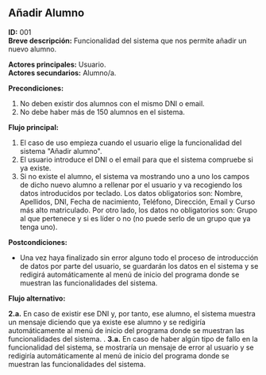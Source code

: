 ## Añadir Alumno

**ID:** 001   
**Breve descripción:** Funcionalidad del sistema que nos permite añadir un nuevo alumno.


**Actores principales:** Usuario.  
**Actores secundarios:** Alumno/a.

**Precondiciones:**

1. No deben existir dos alumnos con el mismo DNI o email.
2. No debe haber más de 150 alumnos en el sistema.



**Flujo principal:**

1. El caso de uso empieza cuando el usuario elige la funcionalidad del sistema "Añadir alumno".
2. El usuario introduce el DNI o el email para que el sistema compruebe si ya existe.
3. Si no existe el alumno, el sistema va mostrando uno a uno los campos de dicho nuevo alumno a rellenar por el usuario y va recogiendo los datos introducidos por teclado. Los datos obligatorios son: Nombre, Apellidos, DNI, Fecha de nacimiento, Teléfono, Dirección, Email y Curso más alto matriculado. Por otro lado, los datos no obligatorios son: Grupo al que pertenece y si es líder o no (no puede serlo de un grupo que ya tenga uno).


**Postcondiciones:**

* Una vez haya finalizado sin error alguno todo el proceso de introducción de datos por parte del usuario, se guardarán los datos en el sistema y se redigirá automáticamente al menú de inicio del programa donde se muestran las funcionalidades del sistema.  


**Flujo alternativo:**    

**2.a.** En caso de existir ese DNI y, por tanto, ese alumno, el sistema muestra un mensaje diciendo que ya existe ese alumno y se redigiría automáticamente al menú de inicio del programa donde se muestran las funcionalidades del sistema.  .
**3.a.** En caso de haber algún tipo de fallo en la funcionalidad del sistema, se mostraría un mensaje de error al usuario y se redigiría automáticamente al menú de inicio del programa donde se muestran las funcionalidades del sistema.  


